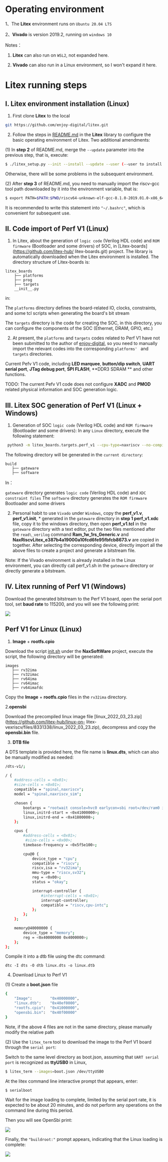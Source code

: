 # Operating environment
1、The **Litex** environment runs on `Ubuntu 20.04 LTS`

2、**Vivado** is version 2019.2, running on `windows 10`

Notes：

1. **Litex** can also run on `WSL2`, not expanded here.

2. **Vivado** can also run in a Linux environment, so I won't expand it here.

# Litex running steps

## I. Litex environment installation (Linux)

1. First clone **Litex** to the local
```sh
git https://github.com/enjoy-digital/litex.git
```
2. Follow the steps in [README.md](https://github.com/enjoy-digital/litex/blob/master/README.md) in the **Litex** library to configure the basic operating environment of Litex. Two additional amendments:

(1) In **step 2** of README.md, merge the `--update` parameter into the previous step, that is, execute:
```sh
$ ./litex_setup.py --init --install --update --user (--user to install to user directory) --config=(minimal, standard, full)
```
Otherwise, there will be some problems in the subsequent environment.

(2) After **step 3** of README.md, you need to manually import the riscv-gcc tool path downloaded by it into the environment variable, that is:
```sh
$ export PATH=$PATH:$PWD/riscv64-unknown-elf-gcc-8.1.0-2019.01.0-x86_64-linux-ubuntu14/bin/
```
It is recommended to write this statement into `"~/.bashrc"`, which is convenient for subsequent use.

## II. Code import of Perf V1 (Linux)

1. In Litex, about the generation of `logic code` (Verilog HDL code) and `ROM firmware` (Bootloader and some drivers) of SOC, in [Litex-boards](https://github.com/litex-hub/ litex-boards.git) project. The library is automatically downloaded when the Litex environment is installed. The directory structure of Litex-boards is:

```
litex_boards
    ├── platforms
    ├── prog
    ├── targets
    __init__.py
```
in:

The `platforms` directory defines the board-related IO, clocks, constraints, and some tcl scripts when generating the board's bit stream

The `targets` directory is the code for creating the SOC, in this directory, you can configure the components of the SOC (Ethernet, DRAM, GPIO, etc.)

2. At present, the `platforms` and `targets` codes related to Perf V1 have not been submitted to the author of [enjoy-digital](https://github.com/enjoy-digital), so you need to manually import the relevant codes into the corresponding `platforms' ` and `targets` directories.

Current Pefv V1 code, including **LED marquee**, **button/dip switch**, **UART serial port**, **JTag debug port**, **SPI FLASH**, **DDR3 SDRAM ** and other functions.

TODO: The current Pefv V1 code does not configure **XADC** and **PMOD** related physical information and SOC generation logic.

## III. Litex SOC generation of Perf V1 (Linux + Windows)

1. Generation of SOC `logic code` (Verilog HDL code) and `ROM firmware` (Bootloader and some drivers):
In any `Linux` directory, execute the following statement:
```sh
 python3 -m litex_boards.targets.perf_v1 --cpu-type=naxriscv --no-compile-gateware --build
 ```

The following directory will be generated in the `current directory`:

 ```
build
    ├── gateware
    ├── software
```
In：

`gateware` directory generates `logic code` (Verilog HDL code) and `XDC constraint files`
The `software` directory generates the `ROM firmware` Bootloader and some drivers

2. Personal habit to use `Vivado` under `Windows`, copy the **perf\_v1.v**, **perf\_v1.init**, * generated in the `gateware` directory in **step 1 perf\_v1.xdc** file, copy it to the windows directory, then open **perf\_v1.tcl** in the `gateware` directory with a text editor, put the two files mentioned after the `read\_verilog` command **Ram\_1w\_1rs\_Generic.v** and **NaxRiscvLitex\_e387b4a19000a10fcd6fe95fbfcb8673.v** are copied in together. After selecting the corresponding device, directly import all the above files to create a project and generate a bitstream file.

Note: If the Vivado environment is already installed in the Linux environment, you can directly call perf_v1.sh in the `gateware` directory or directly generate a bitstream.

## IV. Litex running of Perf V1 (Windows)

Download the generated bitstream to the Perf V1 board, open the serial port tool, set **baud rate** to 115200, and you will see the following print:

![](https://rvboards.org/rvboards/dasdu8syrbgvtzvhfj12f4d5/images_dir/1663222314/3.png)

## Perf V1 for Linux (Linux)
1. **Image** + **rootfs.cpio**

Download the script [init.sh](https://github.com/SpinalHDL/NaxSoftware/blob/main/init.sh) under the **NaxSoftWare** project, execute the script, the following directory will be generated:

 ```
images
    ├── rv32ima
    ├── rv32imac
    ├── rv64ima
    ├── rv64imac
    ├── rv64imafdc
```
Copy the **Image** + **rootfs.cpio** files in the `rv32ima` directory.

2.**opensbi**

Download the precompiled linux image file [linux_2022_03_23.zip](https://github.com/litex-hub/linux-on- litex-vexriscv/files/8331338/linux_2022_03_23.zip), decompress and copy the **opensbi.bin** file.

3. **DTB file**

A DTS template is provided here, the file name is **linux.dts**, which can also be manually modified as needed:

```sh
/dts-v1/;

/ {
    #address-cells = <0x01>;
    #size-cells = <0x01>;
    compatible = "spinal,naxriscv";
    model = "spinal,naxriscv_sim";

    chosen {
        bootargs = "rootwait console=hvc0 earlycon=sbi root=/dev/ram0 init=/sbin/init";
        linux,initrd-start = <0x41000000>;
        linux,initrd-end = <0x41800000>;
    };

    cpus {
        #address-cells = <0x01>;
         #size-cells = <0x00>;
        timebase-frequency = <0x5f5e100>;

        cpu@0 {
            device_type = "cpu";
            compatible = "riscv";
            riscv,isa = "rv32ima";
            mmu-type = "riscv,sv32";
            reg = <0x00>;
            status = "okay";

            interrupt-controller {
                #interrupt-cells = <0x01>;
                interrupt-controller;
                compatible = "riscv,cpu-intc";
            };
        };
    };

    memory@40000000 {
        device_type = "memory";
        reg = <0x40000000 0x4000000>;
    };
};
```

Compile it into a dtb file using the dtc command:
```
dtc -I dts -O dtb linux.dts -o linux.dtb
```

4. Download Linux to Perf V1

(1) Create a **boot.json** file
```sh
{
    "Image":        "0x40000000",
    "linux.dtb":    "0x40ef0000",
    "rootfs.cpio":  "0x41000000",
    "opensbi.bin":  "0x40f00000"
}
```
Note, if the above 4 files are not in the same directory, please manually modify the relative path

(2) Use the `litex_term` tool to download the image to the Perf V1 board through the `serial port`:

Switch to the same level directory as boot.json, assuming that `UART serial port` is recognized as **ttyUSB0** in Linux,

```sh
$ litex_term --images=boot.json /dev/ttyUSB0
```

At the litex command line interactive prompt that appears, enter:
```sh
$ serialboot
```
Wait for the image loading to complete, limited by the serial port rate, it is expected to be about 20 minutes, and do not perform any operations on the command line during this period.

Then you will see OpenSbi print:

![](https://rvboards.org/rvboards/dasdu8syrbgvtzvhfj12f4d5/images_dir/1663222259/1.png)

Finally, the `"buildroot:"` prompt appears, indicating that the Linux loading is complete:

![](https://rvboards.org/rvboards/dasdu8syrbgvtzvhfj12f4d5/images_dir/1663222298/2.png)

